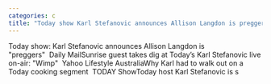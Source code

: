 ```yaml
---
categories: c
title: "Today show Karl Stefanovic announces Allison Langdon is preggers  Daily Mail"
---
```

Today show: Karl Stefanovic announces Allison Langdon is "preggers"&nbsp;&nbsp;Daily MailSunrise guest takes dig at Today’s Karl Stefanovic live on-air: "Wimp"&nbsp;&nbsp;Yahoo Lifestyle AustraliaWhy Karl had to walk out on a Today cooking segment&nbsp;&nbsp;TODAY ShowToday host Karl Stefanovic is s